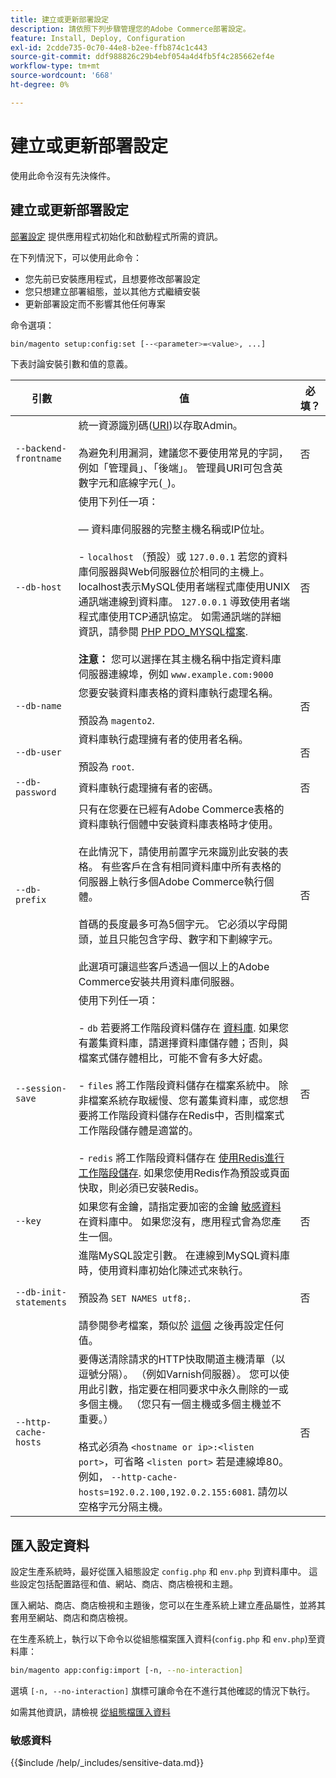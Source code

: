 ```yaml
---
title: 建立或更新部署設定
description: 請依照下列步驟管理您的Adobe Commerce部署設定。
feature: Install, Deploy, Configuration
exl-id: 2cdde735-0c70-44e8-b2ee-ffb874c1c443
source-git-commit: ddf988826c29b4ebf054a4d4fb5f4c285662ef4e
workflow-type: tm+mt
source-wordcount: '668'
ht-degree: 0%

---
```


# 建立或更新部署設定

使用此命令沒有先決條件。

## 建立或更新部署設定

[部署設定](../../configuration/reference/deployment-files.md) 提供應用程式初始化和啟動程式所需的資訊。

在下列情況下，可以使用此命令：

* 您先前已安裝應用程式，且想要修改部署設定
* 您只想建立部署組態，並以其他方式繼續安裝
* 更新部署設定而不影響其他任何專案

命令選項：

```bash
bin/magento setup:config:set [--<parameter>=<value>, ...]
```

下表討論安裝引數和值的意義。

| 引數 | 值 | 必填？ |
|--- |--- |--- |
| `--backend-frontname` | 統一資源識別碼([URI](https://www.w3.org/Protocols/rfc2616/rfc2616-sec3.html#sec3.2))以存取Admin。<br><br>為避免利用漏洞，建議您不要使用常見的字詞，例如「管理員」、「後端」。 管理員URI可包含英數字元和底線字元(`_`)。 | 否 |
| `--db-host` | 使用下列任一項：<br><br> — 資料庫伺服器的完整主機名稱或IP位址。<br><br>- `localhost` （預設）或 `127.0.0.1` 若您的資料庫伺服器與Web伺服器位於相同的主機上。 localhost表示MySQL使用者端程式庫使用UNIX通訊端連線到資料庫。 `127.0.0.1` 導致使用者端程式庫使用TCP通訊協定。 如需通訊端的詳細資訊，請參閱 [PHP PDO_MYSQL檔案](https://www.php.net/manual/en/ref.pdo-mysql.php).<br><br>**注意：** 您可以選擇在其主機名稱中指定資料庫伺服器連線埠，例如 `www.example.com:9000` | 否 |
| `--db-name` | 您要安裝資料庫表格的資料庫執行處理名稱。<br><br>預設為 `magento2`. | 否 |
| `--db-user` | 資料庫執行處理擁有者的使用者名稱。<br><br>預設為 `root`. | 否 |
| `--db-password` | 資料庫執行處理擁有者的密碼。 | 否 |
| `--db-prefix` | 只有在您要在已經有Adobe Commerce表格的資料庫執行個體中安裝資料庫表格時才使用。<br><br>在此情況下，請使用前置字元來識別此安裝的表格。 有些客戶在含有相同資料庫中所有表格的伺服器上執行多個Adobe Commerce執行個體。<br><br>首碼的長度最多可為5個字元。 它必須以字母開頭，並且只能包含字母、數字和下劃線字元。<br><br>此選項可讓這些客戶透過一個以上的Adobe Commerce安裝共用資料庫伺服器。 | 否 |
| `--session-save` | 使用下列任一項：<br><br>- `db` 若要將工作階段資料儲存在 [資料庫](https://developer.adobe.com/commerce/php/development/cache/partial/database-caching/). 如果您有叢集資料庫，請選擇資料庫儲存體；否則，與檔案式儲存體相比，可能不會有多大好處。<br><br>- `files` 將工作階段資料儲存在檔案系統中。 除非檔案系統存取緩慢、您有叢集資料庫，或您想要將工作階段資料儲存在Redis中，否則檔案式工作階段儲存體是適當的。<br><br>- `redis` 將工作階段資料儲存在 [使用Redis進行工作階段儲存](../../configuration/cache/config-redis.md). 如果您使用Redis作為預設或頁面快取，則必須已安裝Redis。 | 否 |
| `--key` | 如果您有金鑰，請指定要加密的金鑰 [敏感資料](#sensitive-data) 在資料庫中。 如果您沒有，應用程式會為您產生一個。 | 否 |
| `--db-init-statements` | 進階MySQL設定引數。 在連線到MySQL資料庫時，使用資料庫初始化陳述式來執行。<br><br>預設為 `SET NAMES utf8;`.<br><br>請參閱參考檔案，類似於 [這個](https://dev.mysql.com/doc/refman/5.6/en/server-options.html) 之後再設定任何值。 | 否 |
| `--http-cache-hosts` | 要傳送清除請求的HTTP快取閘道主機清單（以逗號分隔）。 （例如Varnish伺服器）。 您可以使用此引數，指定要在相同要求中永久刪除的一或多個主機。 （您只有一個主機或多個主機並不重要。）<br><br>格式必須為 `<hostname or ip>:<listen port>`，可省略 `<listen port>` 若是連線埠80。 例如， `--http-cache-hosts=192.0.2.100,192.0.2.155:6081`. 請勿以空格字元分隔主機。 | 否 |

## 匯入設定資料

設定生產系統時，最好從匯入組態設定 `config.php` 和 `env.php` 到資料庫中。
這些設定包括配置路徑和值、網站、商店、商店檢視和主題。

匯入網站、商店、商店檢視和主題後，您可以在生產系統上建立產品屬性，並將其套用至網站、商店和商店檢視。

在生產系統上，執行以下命令以從組態檔案匯入資料(`config.php` 和 `env.php`)至資料庫：

```bash
bin/magento app:config:import [-n, --no-interaction]
```

選填 `[-n, --no-interaction]` 旗標可讓命令在不進行其他確認的情況下執行。

如需其他資訊，請檢視 [從組態檔匯入資料](../../configuration/cli/import-configuration.md)

### 敏感資料

{{$include /help/_includes/sensitive-data.md}}
